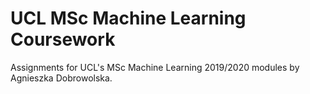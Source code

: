 # UCL MSc Machine Learning Coursework
Assignments for UCL's MSc Machine Learning 2019/2020 modules by Agnieszka Dobrowolska.
